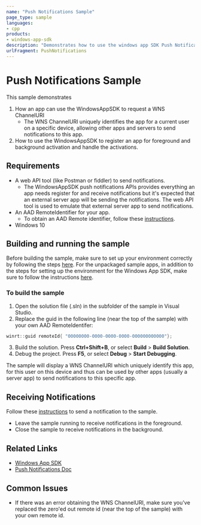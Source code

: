 ```yaml
---
name: "Push Notifications Sample" 
page_type: sample
languages:
- cpp
products: 
- windows-app-sdk
description: "Demonstrates how to use the windows app SDK Push Notifications APIs from an unpackaged app"
urlFragment: PushNotifications
---
```

# Push Notifications Sample
This sample demonstrates
1. How an app can use the WindowsAppSDK to request a WNS ChannelURI
    * The WNS ChannelURI uniquely identifies the app for a current user on a specific device, allowing other apps and servers to send notifications to this app.
2.	How to use the WindowsAppSDK to register an app for foreground and background activation and handle the activations.
## Requirements
* A web API tool (like Postman or fiddler) to send notifications.
   * The WindowsAppSDK push notifications APIs provides everything an app needs register for and receive notifications but it's expected that an external server app will be sending the notifications. The web API tool is used to emulate that external server app to send notifications.
* An AAD RemoteIdentifier for your app.
   * To obtain an AAD Remote identifier, follow these [instructions](https://docs.microsoft.com/en-us/windows/apps/windows-app-sdk/notifications/push/push-quickstart#configure-your-apps-identity-in-azure-active-directory).
* Windows 10
## Building and running the sample 
Before building the sample, make sure to set up your environment correctly by following the steps [here](https://docs.microsoft.com/windows/apps/windows-app-sdk/set-up-your-development-environment).
For the unpackaged sample apps, in addition to the steps for setting up the environment for the Windows App SDK, make sure to follow the instructions [here](https://docs.microsoft.com/windows/apps/windows-app-sdk/deploy-unpackaged-apps).
### To build the sample
1. Open the solution file (.sln) in the subfolder of the sample in Visual Studio.
2. Replace the guid in the following line (near the top of the sample) with your own AAD RemoteIdentifer:
``` cpp
winrt::guid remoteId{ "00000000-0000-0000-0000-000000000000"}; 
```
3. Build the solution. Press **Ctrl+Shift+B**, or select **Build** \> **Build Solution**.
4. Debug the project. Press **F5**, or select **Debug** \> **Start Debugging**. 

The sample will display a WNS ChannelURI which uniquely identify this app, for this user on this device and thus can be used by other apps (usually a server app) to send notifications to this specific app.
## Receiving Notifications
Follow these [instructions]() to send a notification to the sample. 
   * Leave the sample running to receive notifications in the foreground.
   * Close the sample to receive notifications in the background.
## Related Links
- [Windows App SDK](https://docs.microsoft.com/windows/apps/windows-app-sdk/)
- [Push Notifications Doc]()
## Common Issues
* If there was an error obtaining the WNS ChannelURI, make sure you've replaced the zero'ed out remote id (near the top of the sample) with your own remote id.

